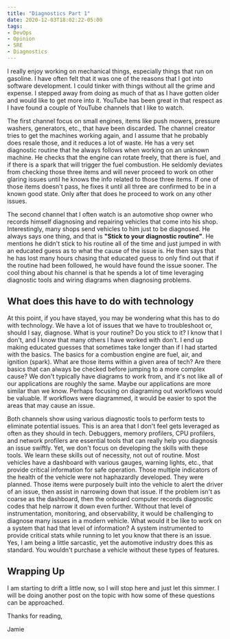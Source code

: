 ```yaml
---
title: "Diagnostics Part 1"
date: 2020-12-03T18:02:22-05:00
tags:
- DevOps
- Opinion
- SRE
- Diagnostics
---
```


I really enjoy working on mechanical things, especially things that run on gasoline. I have often felt that it was one of the reasons that I got into software development. I could tinker with things without all the grime and expense. I stepped away from doing as much of that as I have gotten older and would like to get more into it. YouTube has been great in that respect as I have found a couple of YouTube channels that I like to watch. 

The first channel focus on small engines, items like push mowers, pressure washers, generators, etc., that have been discarded. The channel creator tries to get the machines working again, and I assume that he probably does resale those, and it reduces a lot of waste. He has a very set diagnostic routine that he always follows when working on an unknown machine. He checks that the engine can rotate freely, that there is fuel, and if there is a spark that will trigger the fuel combustion. He seldomly deviates from checking those three items and will never proceed to work on other glaring issues until he knows the info related to those three items. If one of those items doesn't pass, he fixes it until all three are confirmed to be in a known good state. Only after that does he proceed to work on any other issues.

The second channel that I often watch is an automotive shop owner who records himself diagnosing and repairing vehicles that come into his shop. Interestingly, many shops send vehicles to him just to be diagnosed. He always says one thing, and that is **"Stick to your diagnostic routine"**. He mentions he didn't stick to his routine all of the time and just jumped in with an educated guess as to what the cause of the issue is. He then says that he has lost many hours chasing that educated guess to only find out that if the routine had been followed, he would have found the issue sooner. The cool thing about his channel is that he spends a lot of time leveraging diagnostic tools and wiring diagrams when diagnosing problems.

## What does this have to do with technology

At this point, if you have stayed, you may be wondering what this has to do with technology. We have a lot of issues that we have to troubleshoot or, should I say, diagnose. What is your routine? Do you stick to it? I know that I don't, and I know that many others I have worked with don't. I end up making educated guesses that sometimes take longer than if I had started with the basics. The basics for a combustion engine are fuel, air, and ignition (spark). What are those items within a given area of tech? Are there basics that can always be checked before jumping to a more complex cause? We don't typically have diagrams to work from, and it's not like all of our applications are roughly the same. Maybe our applications are more similar than we know. Perhaps focusing on diagraming out workflows would be valuable. If workflows were diagrammed, it would be easier to spot the areas that may cause an issue. 

Both channels show using various diagnostic tools to perform tests to eliminate potential issues. This is an area that I don't feel gets leveraged as often as they should in tech. Debuggers, memory profilers, CPU profilers, and network profilers are essential tools that can really help you diagnosis an issue swiftly. Yet, we don't focus on developing the skills with these tools. We learn these skills out of necessity, not out of routine. Most vehicles have a dashboard with various gauges, warning lights, etc., that provide critical information for safe operation. Those multiple indicators of the health of the vehicle were not haphazardly developed. They were planned. Those items were purposely built into the vehicle to alert the driver of an issue, then assist in narrowing down that issue. If the problem isn't as coarse as the dashboard, then the onboard computer records diagnostic codes that help narrow it down even further. Without that level of instrumentation, monitoring, and observability, it would be challenging to diagnose many issues in a modern vehicle. What would it be like to work on a system that had that level of information? A system instrumented to provide critical stats while running to let you know that there is an issue. Yes, I am being a little sarcastic, yet the automotive industry does this as standard. You wouldn't purchase a vehicle without these types of features.

## Wrapping Up

I am starting to drift a little now, so I will stop here and just let this simmer. I will be doing another post on the topic with how some of these questions can be approached.

Thanks for reading,

Jamie
